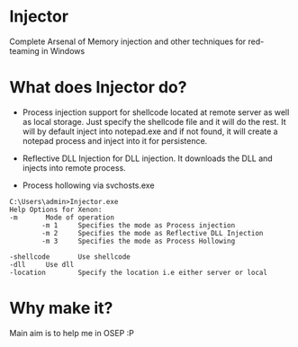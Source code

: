 # Injector
Complete Arsenal of Memory injection and other techniques for red-teaming in Windows

# What does Injector do?

- Process injection support for shellcode located at remote server as well as local storage. Just specify the shellcode file and it will do the rest. It will by default inject into notepad.exe and if not found, it will create a notepad process and inject into it for persistence.

- Reflective DLL Injection for DLL injection. It downloads the DLL and injects into remote process.
- Process hollowing via svchosts.exe

```
C:\Users\admin>Injector.exe
Help Options for Xenon:
-m       Mode of operation
        -m 1     Specifies the mode as Process injection
        -m 2     Specifies the mode as Reflective DLL Injection
        -m 3     Specifies the mode as Process Hollowing

-shellcode       Use shellcode
-dll     Use dll
-location        Specify the location i.e either server or local
```

# Why make it?

Main aim is to help me in OSEP :P
